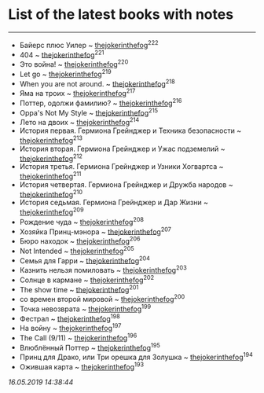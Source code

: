 # List of the latest books with notes
---

* Байерс плюс Уилер ~ [thejokerinthefog](users/317/317244423-vkontakte)<sup>222</sup>
* 404 ~ [thejokerinthefog](users/317/317244423-vkontakte)<sup>221</sup>
* Это война! ~ [thejokerinthefog](users/317/317244423-vkontakte)<sup>220</sup>
* Let go ~ [thejokerinthefog](users/317/317244423-vkontakte)<sup>219</sup>
* When you are not around. ~ [thejokerinthefog](users/317/317244423-vkontakte)<sup>218</sup>
* Яма на троих ~ [thejokerinthefog](users/317/317244423-vkontakte)<sup>217</sup>
* Поттер, одолжи фамилию? ~ [thejokerinthefog](users/317/317244423-vkontakte)<sup>216</sup>
* Oppa's Not My Style ~ [thejokerinthefog](users/317/317244423-vkontakte)<sup>215</sup>
* Лето на двоих ~ [thejokerinthefog](users/317/317244423-vkontakte)<sup>214</sup>
* История первая. Гермиона Грейнджер и Техника безопасности ~ [thejokerinthefog](users/317/317244423-vkontakte)<sup>213</sup>
* История вторая. Гермиона Грейнджер и Ужас подземелий ~ [thejokerinthefog](users/317/317244423-vkontakte)<sup>212</sup>
* История третья. Гермиона Грейнджер и Узники Хогвартса ~ [thejokerinthefog](users/317/317244423-vkontakte)<sup>211</sup>
* История четвертая. Гермиона Грейнджер и Дружба народов ~ [thejokerinthefog](users/317/317244423-vkontakte)<sup>210</sup>
* История седьмая. Гермиона Грейнджер и Дар Жизни ~ [thejokerinthefog](users/317/317244423-vkontakte)<sup>209</sup>
* Рождение чуда ~ [thejokerinthefog](users/317/317244423-vkontakte)<sup>208</sup>
* Хозяйка Принц-мэнора ~ [thejokerinthefog](users/317/317244423-vkontakte)<sup>207</sup>
* Бюро находок ~ [thejokerinthefog](users/317/317244423-vkontakte)<sup>206</sup>
* Not Intended ~ [thejokerinthefog](users/317/317244423-vkontakte)<sup>205</sup>
* Семья для Гарри ~ [thejokerinthefog](users/317/317244423-vkontakte)<sup>204</sup>
* Казнить нельзя помиловать ~ [thejokerinthefog](users/317/317244423-vkontakte)<sup>203</sup>
* Солнце в кармане ~ [thejokerinthefog](users/317/317244423-vkontakte)<sup>202</sup>
* The show time ~ [thejokerinthefog](users/317/317244423-vkontakte)<sup>201</sup>
* со времен второй мировой ~ [thejokerinthefog](users/317/317244423-vkontakte)<sup>200</sup>
* Точка невозврата ~ [thejokerinthefog](users/317/317244423-vkontakte)<sup>199</sup>
* Фестрал ~ [thejokerinthefog](users/317/317244423-vkontakte)<sup>198</sup>
* На войну ~ [thejokerinthefog](users/317/317244423-vkontakte)<sup>197</sup>
* The Call (9/11) ~ [thejokerinthefog](users/317/317244423-vkontakte)<sup>196</sup>
* Влюблённый Поттер ~ [thejokerinthefog](users/317/317244423-vkontakte)<sup>195</sup>
* Принц для Драко, или Три орешка для Золушка ~ [thejokerinthefog](users/317/317244423-vkontakte)<sup>194</sup>
* Ожившая карта ~ [thejokerinthefog](users/317/317244423-vkontakte)<sup>193</sup>


_16.05.2019 14:38:44_
